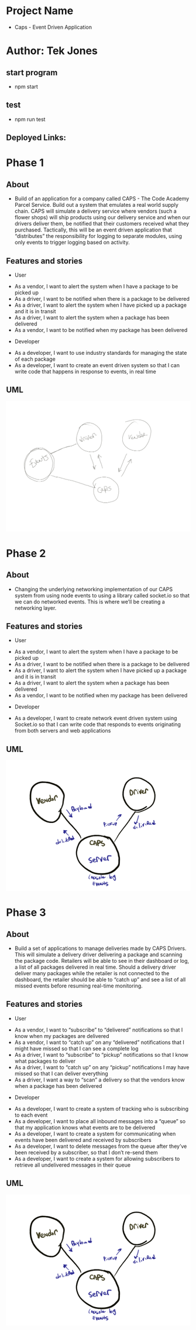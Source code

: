 # Project Name
- Caps - Event Driven Application

# Author: Tek Jones

## start program
- npm start

## test
- npm run test


## Deployed Links:


# Phase 1

## About
- Build of an application for a company called CAPS - The Code Academy Parcel Service. Build out a system that emulates a real world supply chain. CAPS will simulate a delivery service where vendors (such a flower shops) will ship products using our delivery service and when our drivers deliver them, be notified that their customers received what they purchased. Tactically, this will be an event driven application that “distributes” the responsibility for logging to separate modules, using only events to trigger logging based on activity.

## Features and stories

* User
- As a vendor, I want to alert the system when I have a package to be picked up
- As a driver, I want to be notified when there is a package to be delivered
- As a driver, I want to alert the system when I have picked up a package and it is in transit
- As a driver, I want to alert the system when a package has been delivered
- As a vendor, I want to be notified when my package has been delivered

* Developer
- As a developer, I want to use industry standards for managing the state of each package
- As a developer, I want to create an event driven system so that I can write code that happens in response to events, in real time

## UML
![UML](./uml.png)


# Phase 2

## About
- Changing the underlying networking implementation of our CAPS system from using node events to using a library called socket.io so that we can do networked events. This is where we’ll be creating a networking layer.

## Features and stories

* User
- As a vendor, I want to alert the system when I have a package to be picked up
- As a driver, I want to be notified when there is a package to be delivered
- As a driver, I want to alert the system when I have picked up a package and it is in transit
- As a driver, I want to alert the system when a package has been delivered
- As a vendor, I want to be notified when my package has been delivered

* Developer
- As a developer, I want to create network event driven system using Socket.io so that I can write code that responds to events originating from both servers and web applications

## UML
![UML](./uml-p2.png)

# Phase 3

## About
- Build a set of applications to manage deliveries made by CAPS Drivers. This will simulate a delivery driver delivering a package and scanning the package code. Retailers will be able to see in their dashboard or log, a list of all packages delivered in real time. Should a delivery driver deliver many packages while the retailer is not connected to the dashboard, the retailer should be able to “catch up” and see a list of all missed events before resuming real-time monitoring.

## Features and stories

* User
- As a vendor, I want to “subscribe” to “delivered” notifications so that I know when my packages are delivered
- As a vendor, I want to “catch up” on any “delivered” notifications that I might have missed so that I can see a complete log
- As a driver, I want to “subscribe” to “pickup” notifications so that I know what packages to deliver
- As a driver, I want to “catch up” on any “pickup” notifications I may have missed so that I can deliver everything
- As a driver, I want a way to “scan” a delivery so that the vendors know when a package has been delivered

* Developer
- As a developer, I want to create a system of tracking who is subscribing to each event
- As a developer, I want to place all inbound messages into a “queue” so that my application knows what events are to be delivered
- As a developer, I want to create a system for communicating when events have been delivered and received by subscribers
- As a developer, I want to delete messages from the queue after they’ve been received by a subscriber, so that I don’t re-send them
- As a developer, I want to create a system for allowing subscribers to retrieve all undelivered messages in their queue


## UML
![UML](./uml-p2.png)

